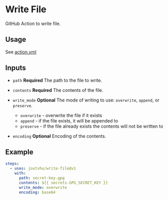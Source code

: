 # Write File

GitHub Action to write file.

## Usage

See [action.yml](action.yml)

## Inputs

- `path` **Required** The path to the file to write.

- `contents` **Required** The contents of the file.

- `write_mode` **Optional** The mode of writing to use: `overwrite`, `append`, or `preserve`.
  - `overwrite` - overwrite the file if it exists
  - `append` - if the file exists, it will be appended to
  - `preserve` - if the file already exists the contents will not be written to

- `encoding`  **Optional** Encoding of the contents.

## Example

```yaml
steps:
  - uses: joutvhu/write-file@v1
    with:
      path: secret-key.gpg
      contents: ${{ secrets.GPG_SECRET_KEY }}
      write_mode: overwrite
      encoding: base64
```
